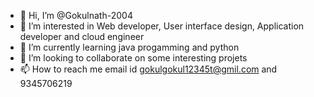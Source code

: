 - 👋 Hi, I’m @Gokulnath-2004
- 👀 I’m interested in Web developer, User interface design, Application developer and cloud engineer 
- 🌱 I’m currently learning java progamming and python
- 💞️ I’m looking to collaborate on some interesting projets
- 📫 How to reach me email id gokulgokul12345t@gmil.com and 9345706219
  

<!---
Gokulnath-2004/Gokulnath-2004 is a ✨ special ✨ repository because its `README.md` (this file) appears on your GitHub profile.
You can click the Preview link to take a look at your changes.
--->
